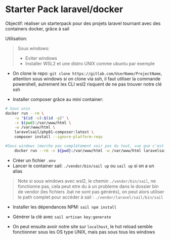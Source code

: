 # Starter Pack laravel/docker

Objectif: réaliser un starterpack pour des projets laravel tournant avec des containers docker, grâce à sail

Utilisation:
>Sous windows:
>- Eviter windows
>- Installer WSL2 et une distro UNIX comme ubuntu par exemple


- On clone le repo: ``git clone https://gitlab.com/UserName/ProjectName``, attention sous windows si on clone via ssh, il faut utiliser la commande powershell, autrement les CLI wsl2 risquent de ne pas trouver notre clé ssh

- Installer composer grâce au mini container:
```bash
# Sous unix
docker run --rm \
    -u "$(id -u):$(id -g)" \
    -v $(pwd):/var/www/html \
    -w /var/www/html \
    laravelsail/php81-composer:latest \
    composer install --ignore-platform-reqs

#Sous windows (marche pas complètement voir pas du tout, vue que c'est windows)
    docker run --rm -v ${pwd}:/var/www/html -w /var/www/html laravelsail/php81-composer:latest composer install --ignore-platform-reqs
```

- Créer un fichier ``.env``
- Lancer le container sail: ``./vendor/bin/sail up`` ou ``sail up`` si on a un alias
> Note si sous windows avec wsl2, le chemin ``./vendor/bin/sail``, ne fonctionne pas, cela peut etre du à un probleme dans le dossier bin de vendor (les fichiers .bat ne sont pas générés), on peut alors utiliser le path complet pour accéder à sail : ``./vendor/laravel/sail/bin/sail``

- Installer les dépendances NPM: ``sail npm install``
- Générer la clé avec ``sail artisan key:generate``

- On peut ensuite avoir notre site sur ``localhost``, le hot reload semble fonctionner sous les OS type UNIX, mais pas sous tous les windows

